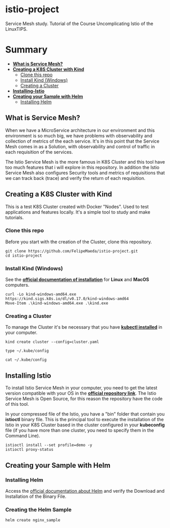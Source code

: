 # istio-project

Service Mesh study. Tutorial of the Course Uncomplicating Istio of the LinuxTIPS.

# Summary

* **[What is Service Mesh?](#what-is-service-mesh)**<br>
* **[Creating a K8S Cluster with Kind](#creating-a-k8s-cluster-with-kind)**<br>
   * [Clone this repo](#clone-this-repo)<br>
   * [Install Kind (Windows)](#install-kind-windows)<br>
   * [Creating a Cluster](#creating-a-cluster)<br>
* **[Installing-Istio](#installing-istio)**<br>
* **[Creating your Sample with Helm](#creating-your-sample-with-helm)**<br>
   * [Installing Helm](#installing-helm)<br>


## What is Service Mesh?

When we have a MicroService architecture in our environment and this environment is so much big, we have problems with observability and collection of metrics of the each service. It's in this point that the Service Mesh comes in as a Solution, with observability and control of traffic in each requisition of the services.

The Istio Service Mesh is the more famous in K8S Cluster and this tool have too much features that i will explore in this repository. In addition the Istio Service Mesh also configures Security tools and metrics of requisitions that we can track back (trace) and verify the return of each requisition.

## Creating a K8S Cluster with **Kind**

This is a test K8S Cluster created with Docker "Nodes". Used to test applications and features locally. It's a simple tool to study and make tutorials.

### Clone this repo

Before you start with the creation of the Cluster, clone this repository.

```
git clone https://github.com/FelipeMaeda/istio-project.git
cd istio-project
```

### Install Kind (Windows)

See the [**official documentation of installation**](https://kind.sigs.k8s.io/docs/user/quick-start/#installation) for **Linux** and **MacOS** computers. 

```
curl -Lo kind-windows-amd64.exe https://kind.sigs.k8s.io/dl/v0.17.0/kind-windows-amd64
Move-Item .\kind-windows-amd64.exe .\kind.exe
```

### Creating a Cluster

To manage the Cluster it's be necessary that you have [**kubectl installed**](https://kubernetes.io/docs/tasks/tools/#kubectl) in your computer.

```
kind create cluster --config=cluster.yaml

type ~/.kube/config

cat ~/.kube/config
```

## Installing Istio

To install Istio Service Mesh in your computer, you need to get the latest version compatible with your OS in the [**official repository link**](https://github.com/istio/istio/releases). The Istio Service Mesh is Open Source, for this reason the repository have the code of this tool.

In your compressed file of the Istio, you have a "bin" folder that contain you **istioctl** binary file. This is the principal tool to execute the installation of the Istio in your K8S Cluster based in the cluster configured in your **kubeconfig** file (if you have more than one cluster, you need to specify them in the Command Line).

```
istioctl install --set profile=demo -y
istioctl proxy-status
```

## Creating your Sample with Helm

### Installing Helm

Access the [official documentation about Helm](https://helm.sh/docs/intro/install/#from-canary-builds) and verify the Download and Installation of the Binary File.

### Creating the Helm Sample

```
helm create nginx_sample
```
